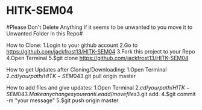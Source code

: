 # HITK-SEM04

#Please Don't Delete Anything if it seems to be unwanted to you move it to Unwanted Folder in this Repo#

How to Clone:
1.Login to your github account
2.Go to https://github.com/jackfrost13/HITK-SEM04
3.Fork this project to your Repo
4.Open Terminal
5.$git clone https://github.com/jackfrost13/HITK-SEM04

How to get Updates after Cloning/Downloading:
1.Open Terminal
2.$cd /yourpath/HITK-SEM04
3.$git pull origin master

How to add files and give updates:
1.Open Terminal
2.$cd /yourpath/HITK-SEM04
3.Make any changes you want i.e add/move files
3.$git add.
4.$git commit -m "your message"
5.$git push origin master
